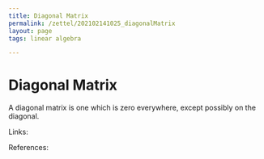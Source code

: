 ```yaml
---
title: Diagonal Matrix
permalink: /zettel/202102141025_diagonalMatrix
layout: page
tags: linear algebra

---
```

# Diagonal Matrix

A diagonal matrix is one which is zero everywhere, except possibly on the diagonal.

Links: 

References: 


